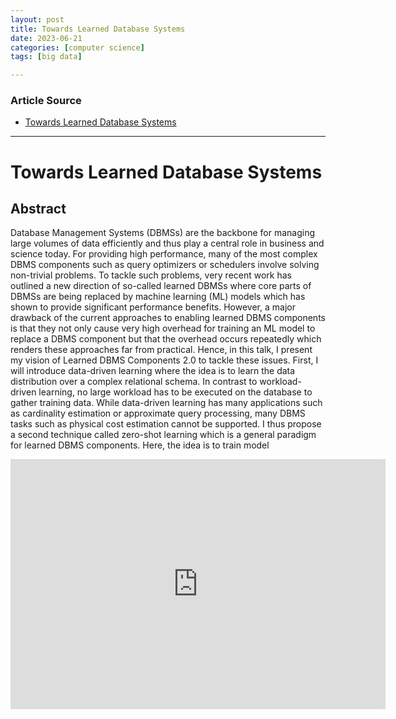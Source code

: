 ```yaml
---
layout: post
title: Towards Learned Database Systems  
date: 2023-06-21
categories: [computer science]
tags: [big data]

---
```


### Article Source

* [Towards Learned Database Systems](https://www.youtube.com/watch?v=VtL6Y4x10O0)


---

# Towards Learned Database Systems


## Abstract
Database Management Systems (DBMSs) are the backbone for managing large volumes of data efficiently and thus play a central role in business and science today. For providing high performance, many of the most complex DBMS components such as query optimizers or schedulers involve solving non-trivial problems. To tackle such problems, very recent work has outlined a new direction of so-called learned DBMSs where core parts of DBMSs are being replaced by machine learning (ML) models which has shown to provide significant performance benefits. However, a major drawback of the current approaches to enabling learned DBMS components is that they not only cause very high overhead for training an ML model to replace a DBMS component but that the overhead occurs repeatedly which renders these approaches far from practical. Hence, in this talk, I present my vision of Learned DBMS Components 2.0 to tackle these issues. First, I will introduce data-driven learning where the idea is to learn the data distribution over a complex relational schema. In contrast to workload-driven learning, no large workload has to be executed on the database to gather training data. While data-driven learning has many applications such as cardinality estimation or approximate query processing, many DBMS tasks such as physical cost estimation cannot be supported. I thus propose a second technique called zero-shot learning which is a general paradigm for learned DBMS components. Here, the idea is to train model


<iframe width="600" height="400" src="https://www.youtube.com/embed/VtL6Y4x10O0" title="YouTube video player" frameborder="0" allow="accelerometer; autoplay; clipboard-write; encrypted-media; gyroscope; picture-in-picture; web-share" allowfullscreen></iframe>